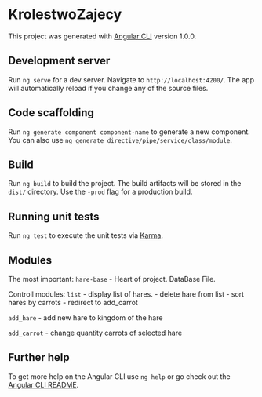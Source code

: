 # KrolestwoZajecy

This project was generated with [Angular CLI](https://github.com/angular/angular-cli) version 1.0.0.

## Development server

Run `ng serve` for a dev server. Navigate to `http://localhost:4200/`. The app will automatically reload if you change any of the source files.

## Code scaffolding

Run `ng generate component component-name` to generate a new component. You can also use `ng generate directive/pipe/service/class/module`.

## Build

Run `ng build` to build the project. The build artifacts will be stored in the `dist/` directory. Use the `-prod` flag for a production build.

## Running unit tests

Run `ng test` to execute the unit tests via [Karma](https://karma-runner.github.io).

## Modules
The most important:
    `hare-base` - Heart of project. DataBase File.

Controll modules:
`list` 
    - display list of hares. 
    - delete hare from list
    - sort hares by carrots 
    - redirect to add_carrot

`add_hare`
     - add new hare to kingdom of the hare
        
 `add_carrot`
    - change quantity carrots  of selected hare
        


## Further help

To get more help on the Angular CLI use `ng help` or go check out the [Angular CLI README](https://github.com/angular/angular-cli/blob/master/README.md).
